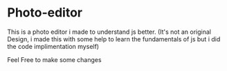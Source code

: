 # Photo-editor
This is a photo editor i made to understand js better.
(It's not an original Design, i made this with some help to learn the fundamentals of js but i did the code implimentation myself)

Feel Free to make some changes
